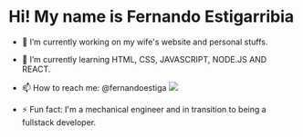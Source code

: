 <h1>Hi! My name is Fernando Estigarribia</h1>

- 🔭 I’m currently working on my wife's website and personal stuffs.

- 🌱 I’m currently learning HTML, CSS, JAVASCRIPT, NODE.JS AND REACT.

- 📫 How to reach me: @fernandoestiga <img src="https://cdn-icons-png.flaticon.com/512/87/87390.png">

- ⚡ Fun fact: I'm a mechanical engineer and in transition to being a fullstack developer.
